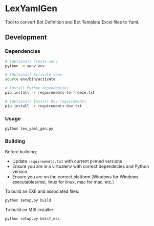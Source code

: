 # LexYamlGen

Tool to convert Bot Definition and Bot Template Excel files to Yaml.

## Development

### Dependencies

```bash
# (Optional) Create venv
python -m venv env

# (Optional) Activate venv
source env/bin/activate

# Install Python dependencies
pip install -r requirements-to-freeze.txt

# (Optional) Install Dev requirements
pip install -r requirements-dev.txt
```

### Usage

```bash
python lex_yaml_gen.py
```

### Building

Before building:

- Update `requirements.txt` with current pinned versions
- Ensure you are in a virtualenv with correct dependecies and Python version
- Ensure you are on the correct platform (Windows for Windows executables/msi, linux for linux, mac for mac, etc.)

To build an EXE and associated files:

```bash
python setup.py build
```

To build an MSI installer:

```bash
python setup.py bdist_msi
```
